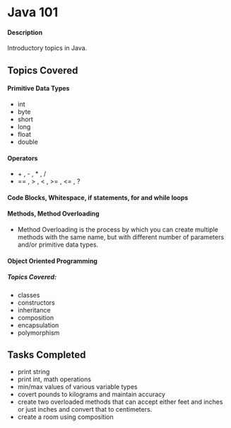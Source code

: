 # Java 101

#### Description
Introductory topics in Java.

## Topics Covered

#### Primitive Data Types
* int
* byte
* short
* long
* float
* double

#### Operators
* \+ , - , * , /
* == , > , < , >= , <= , ?

#### Code Blocks, Whitespace, if statements, for and while loops

#### Methods, Method Overloading
* Method Overloading is the process by which you can create multiple methods with the same name, but with different number of parameters and/or primitive data types.

#### Object Oriented Programming
##### Topics Covered:
* classes
* constructors
* inheritance
* composition
* encapsulation
* polymorphism

## Tasks Completed
* print string
* print int, math operations
* min/max values of various variable types
* covert pounds to kilograms and maintain accuracy
* create two overloaded methods that can accept either feet and inches or just inches and convert that to centimeters.
* create a room using composition

